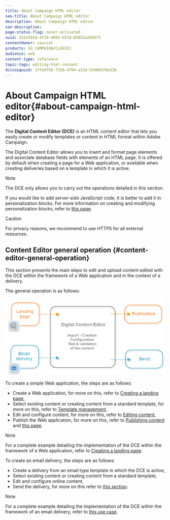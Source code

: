 ```yaml
---
title: About Campaign HTML editor
seo-title: About Campaign HTML editor
description: About Campaign HTML editor
seo-description: 
page-status-flag: never-activated
uuid: 1b1d392d-4f19-4092-b57d-02051a242675
contentOwner: sauviat
products: SG_CAMPAIGN/CLASSIC
audience: web
content-type: reference
topic-tags: editing-html-content
discoiquuid: 1ffe9f58-7258-4794-a314-524065f8a33b
---
```


# About Campaign HTML editor{#about-campaign-html-editor}

The **Digital Content Editor (DCE)** is an HTML content editor that lets you easily create or modify templates or content in HTML format within Adobe Campaign.

The Digital Content Editor allows you to insert and format page elements and associate database fields with elements of an HTML page. It is offered by default when creating a page for a Web application, or available when creating deliveries based on a template in which it is active.

>[!NOTE]
>
>The DCE only allows you to carry out the operations detailed in this section.
>
>If you would like to add server-side JavaScript code, it is better to add it in personalization blocks. For more information on creating and modifying personalization blocks, refer to [this page](../../delivery/using/personalization-blocks.md).

>[!CAUTION]
>
>For privacy reasons, we recommend to use HTTPS for all external resources.

## Content Editor general operation {#content-editor-general-operation}

This section presents the main steps to edit and upload content edited with the DCE within the framework of a Web application and in the context of a delivery.

The general operation is as follows: 

![](assets/dce_schema.png)

To create a simple Web application, the steps are as follows:

* Create a Web application, for more on this, refer to [Creating a landing page](../../web/using/creating-a-landing-page.md),
* Select existing content or creating content from a standard template, for more on this, refer to [Template management](../../web/using/template-management.md),
* Edit and configure content, for more on this, refer to [Editing content](../../web/using/editing-content.md),
* Publish the Web application, for more on this, refer to [Publishing content](../../web/using/creating-a-landing-page.md#step-3---publishing-content) and [this page](../../web/using/publishing-a-web-form.md#managing-web-forms-delivery-and-tracking).

>[!NOTE]
>
>For a complete example detailing the implementation of the DCE within the framework of a Web application, refer to [Creating a landing page](../../web/using/creating-a-landing-page.md).

To create an email delivery, the steps are as follows:

* Create a delivery from an email type template in which the DCE is active,
* Select existing content or creating content from a standard template,
* Edit and configure online content,
* Send the delivery, for more on this refer to [this section](../../delivery/using/steps-about-delivery-creation-steps.md).

>[!NOTE]
>
>For a complete example detailing the implementation of the DCE within the framework of an email delivery, refer to [this use case](../../web/using/use-case--creating-an-email-delivery.md).


